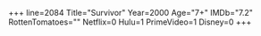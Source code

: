 +++
line=2084
Title="Survivor"
Year=2000
Age="7+"
IMDb="7.2"
RottenTomatoes=""
Netflix=0
Hulu=1
PrimeVideo=1
Disney=0
+++


